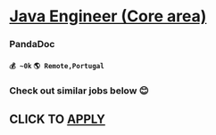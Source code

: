 # [Java Engineer (Core area)](https://www.remotewlb.com/apply/java-engineer-core-area-69865)  
### PandaDoc  
#### `💰 ~0k` `🌎 Remote,Portugal`  

###  Check out similar jobs below 😊

  
## CLICK TO [APPLY](https://www.remotewlb.com/apply/java-engineer-core-area-69865)

